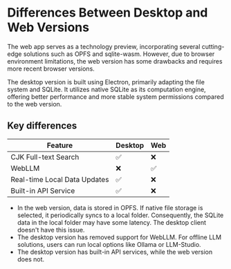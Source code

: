 # Differences Between Desktop and Web Versions

The web app serves as a technology preview, incorporating several cutting-edge solutions such as OPFS and sqlite-wasm. However, due to browser environment limitations, the web version has some drawbacks and requires more recent browser versions.

The desktop version is built using Electron, primarily adapting the file system and SQLite. It utilizes native SQLite as its computation engine, offering better performance and more stable system permissions compared to the web version.

## Key differences

<!-- Feature comparison table -->

| Feature                      | Desktop | Web |
| ---------------------------- | ------- | --- |
| CJK Full-text Search         | ✅      | ❌  |
| WebLLM                       | ❌      | ✅  |
| Real-time Local Data Updates | ✅      | ❌  |
| Built-in API Service         | ✅      | ❌  |

- In the web version, data is stored in OPFS. If native file storage is selected, it periodically syncs to a local folder. Consequently, the SQLite data in the local folder may have some latency. The desktop client doesn't have this issue.
- The desktop version has removed support for WebLLM. For offline LLM solutions, users can run local options like Ollama or LLM-Studio.
- The desktop version has built-in API services, while the web version does not.
